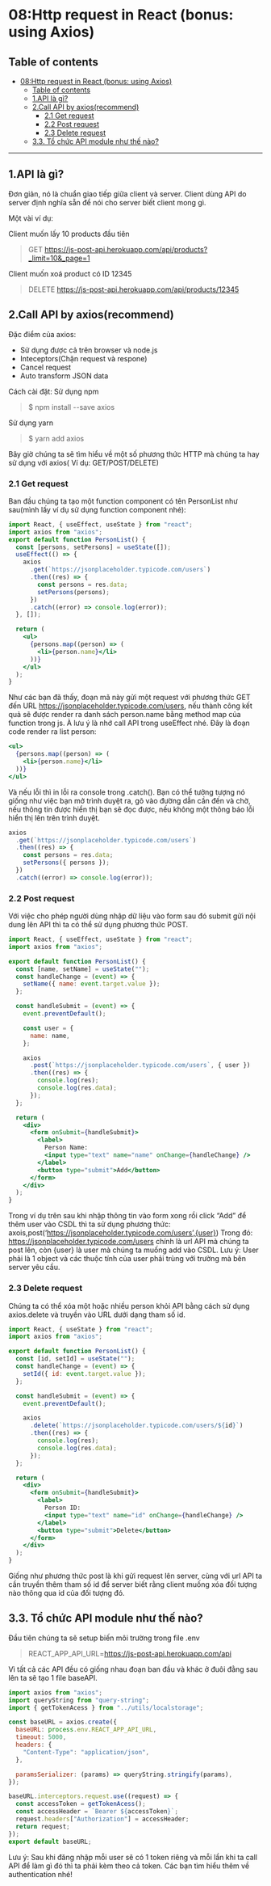 # 08:Http request in React (bonus: using Axios)

## Table of contents

- [08:Http request in React (bonus: using Axios)](#08http-request-in-react-bonus-using-axios)
  - [Table of contents](#table-of-contents)
  - [1.API là gì?](#1api-là-gì)
  - [2.Call API by axios(recommend)](#2call-api-by-axiosrecommend)
    - [2.1 Get request](#21-get-request)
    - [2.2 Post request](#22-post-request)
    - [2.3 Delete request](#23-delete-request)
  - [3.3. Tổ chức API module như thế nào?](#33-tổ-chức-api-module-như-thế-nào)

---

## 1.API là gì?

Đơn giản, nó là chuẩn giao tiếp giữa client và server.
Client dùng API do server định nghĩa sẵn để nói cho server biết client mong gì.

Một vài ví dụ:

Client muốn lấy 10 products đầu tiên

> GET https://js-post-api.herokuapp.com/api/products?_limit=10&_page=1

Client muốn xoá product có ID 12345

> DELETE https://js-post-api.herokuapp.com/api/products/12345

## 2.Call API by axios(recommend)

Đặc điểm của axios:

- Sử dụng được cả trên browser và node.js
- Inteceptors(Chặn request và respone)
- Cancel request
- Auto transform JSON data

Cách cài đặt:
Sử dụng npm

> $ npm install --save axios

Sử dụng yarn

> $ yarn add axios

Bây giờ chúng ta sẽ tìm hiểu về một số phương thức HTTP mà chúng ta hay sử dụng với axios( Ví dụ: GET/POST/DELETE)

### 2.1 Get request

Ban đầu chúng ta tạo một function component có tên PersonList như sau(mình lấy ví dụ sử dụng function component nhé):

```jsx
import React, { useEffect, useState } from "react";
import axios from "axios";
export default function PersonList() {
  const [persons, setPersons] = useState([]);
  useEffect(() => {
    axios
      .get(`https://jsonplaceholder.typicode.com/users`)
      .then((res) => {
        const persons = res.data;
        setPersons(persons);
      })
      .catch((error) => console.log(error));
  }, []);

  return (
    <ul>
      {persons.map((person) => (
        <li>{person.name}</li>
      ))}
    </ul>
  );
}
```

Như các bạn đã thấy, đoạn mã này gửi một request với phương thức GET đến URL https://jsonplaceholder.typicode.com/users, nếu thành công kết quả sẽ được render ra danh sách person.name bằng method map của function trong js. À lưu ý là nhớ call API trong useEffect nhé. Đây là đoạn code render ra list person:

```jsx
<ul>
  {persons.map((person) => (
    <li>{person.name}</li>
  ))}
</ul>
```

Và nếu lỗi thì in lỗi ra console trong .catch(). Bạn có thể tưởng tượng nó giống như việc bạn mở trình duyệt ra, gõ vào đường dẫn cần đến và chờ, nếu thông tin được hiển thị bạn sẽ đọc được, nếu không một thông báo lỗi hiển thị lên trên trình duyệt.

```jsx
axios
  .get(`https://jsonplaceholder.typicode.com/users`)
  .then((res) => {
    const persons = res.data;
    setPersons({ persons });
  })
  .catch((error) => console.log(error));
```

### 2.2 Post request

Với việc cho phép người dùng nhập dữ liệu vào form sau đó submit gửi nội dung lên API thì ta có thể sử dụng phương thức POST.

```jsx
import React, { useEffect, useState } from "react";
import axios from "axios";

export default function PersonList() {
  const [name, setName] = useState("");
  const handleChange = (event) => {
    setName({ name: event.target.value });
  };

  const handleSubmit = (event) => {
    event.preventDefault();

    const user = {
      name: name,
    };

    axios
      .post(`https://jsonplaceholder.typicode.com/users`, { user })
      .then((res) => {
        console.log(res);
        console.log(res.data);
      });
  };

  return (
    <div>
      <form onSubmit={handleSubmit}>
        <label>
          Person Name:
          <input type="text" name="name" onChange={handleChange} />
        </label>
        <button type="submit">Add</button>
      </form>
    </div>
  );
}
```

Trong ví dụ trên sau khi nhập thông tin vào form xong rồi click “Add” để thêm user vào CSDL thì ta sử dụng phương thức: axois,post(‘https://jsonplaceholder.typicode.com/users’,{user})
Trong đó:
https://jsonplaceholder.typicode.com/users chính là url API mà chúng ta post lên, còn {user} là user mà chúng ta muống add vào CSDL.
Lưu ý: User phải là 1 object và các thuộc tính của user phải trùng với trường mà bên server yêu cầu.

### 2.3 Delete request

Chúng ta có thể xóa một hoặc nhiều person khỏi API bằng cách sử dụng axios.delete và truyền vào URL dưới dạng tham số id.

```jsx
import React, { useState } from "react";
import axios from "axios";

export default function PersonList() {
  const [id, setId] = useState("");
  const handleChange = (event) => {
    setId({ id: event.target.value });
  };

  const handleSubmit = (event) => {
    event.preventDefault();

    axios
      .delete(`https://jsonplaceholder.typicode.com/users/${id}`)
      .then((res) => {
        console.log(res);
        console.log(res.data);
      });
  };

  return (
    <div>
      <form onSubmit={handleSubmit}>
        <label>
          Person ID:
          <input type="text" name="id" onChange={handleChange} />
        </label>
        <button type="submit">Delete</button>
      </form>
    </div>
  );
}
```

Giống như phương thức post là khi gửi request lên server, cùng với url API ta cần truyền thêm tham số id để server biết rằng client muống xóa đối tượng nào thông qua id của đối tượng đó.

## 3.3. Tổ chức API module như thế nào?

Đầu tiên chúng ta sẽ setup biến môi trường trong file .env

> REACT_APP_API_URL=https://js-post-api.herokuapp.com/api

Vì tất cả các API đều có giống nhau đoạn ban đầu và khác ở đuôi đằng sau lên ta sẽ tạo 1 file baseAPI.

```jsx
import axios from "axios";
import queryString from "query-string";
import { getTokenAcess } from "../utils/localstorage";

const baseURL = axios.create({
  baseURL: process.env.REACT_APP_API_URL,
  timeout: 5000,
  headers: {
    "Content-Type": "application/json",
  },

  paramsSerializer: (params) => queryString.stringify(params),
});

baseURL.interceptors.request.use((request) => {
  const accessToken = getTokenAcess();
  const accessHeader = `Bearer ${accessToken}`;
  request.headers["Authorization"] = accessHeader;
  return request;
});
export default baseURL;
```

Lưu ý: Sau khi đăng nhập mỗi user sẽ có 1 token riêng và mỗi lần khi ta call API để làm gì đó thì ta phải kèm theo cả token. Các bạn tìm hiểu thêm về authentication nhé!
